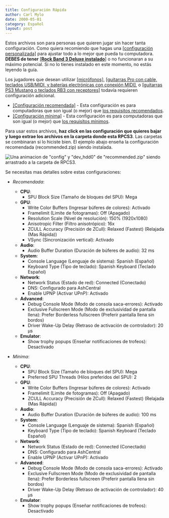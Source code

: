 ```yaml
---	
title: Configuración Rápida
author: Carl Mylo
date: 2000-05-01
category: Español
layout: post
---
```


Estos archivos son para personas que quieren jugar sin hacer tanta configuración. Como quiera recomiendo que hagas una [[configuración personalizada]](https://hmxmilohax.github.io/rb3-pc/espanol/configuracionpersonalizada/#creando-una-configuraci%C3%B3n-personalizada) para ajustar todo a lo mejor que pueda tu computadora.  
**DEBES de tener** [[**Rock Band 3 Deluxe instalado**]](https://rb3dx.neocities.org/install) o no funcionaran a su máximo potencial. Si no lo tienes instalado en este momento, no estás leyendo la guía.

Los jugadores que desean utilizar [[micrófonos]](https://hmxmilohax.github.io/rb3-pc/espanol/configuracionpersonalizada#audio), [[guitarras Pro con cable, teclados USB/MIDI, y baterías electrónicas con conexión MIDI]](https://hmxmilohax.github.io/rb3-pc/espanol/configuracionpersonalizada#io), o [[guitarras PS3 Mustang o teclados RB3 con receptores]](https://hmxmilohax.github.io/rb3-pc/espanol/conexiondirecta/) todavía requieren configuración adicional.

* [[Configuración recomendada]](https://github.com/hmxmilohax/rb3-pc/raw/main/config/customconfig/recommended_es.zip) - Esta configuración es para computadoras que son igual (o mejor) que [los requisitos recomendados](https://hmxmilohax.github.io/rb3-pc/espanol/requisitos/).
* [[Configuración mínima]](https://github.com/hmxmilohax/rb3-pc/raw/main/config/customconfig/minimum_es.zip) - Esta configuración es para computadoras que son igual (o mejor) que [los requisitos mínimos](https://hmxmilohax.github.io/rb3-pc/espanol/requisitos/).

Para usar estos archivos, **haz click en las configuración que quieres bajar y luego extrae los archivos en la carpeta donde esta RPCS3**. Las carpetas se combinaran si lo hiciste bien.
El ejemplo abajo enseña la configuración recomendada (recommended.zip) siendo instalada.

![Una animacion de "config" y "dev_hdd0" de "recommended.zip" siendo arrastrado a la carpeta de RPCS3.](https://raw.githubusercontent.com/hmxmilohax/rb3-pc/main/assets/images/cust/quickconf.gif "Recommended.zip")

Se necesitas mas detalles sobre estas configuraciones:

* *Recomendada*:
	- **CPU**:
		- SPU Block Size (Tamaño de bloques del SPU): Mega
	- **GPU**:
		- Write Color Buffers (Ingresar búferes de colores): Activado
		- Framelimit (Limite de fotogramas): Off (Apagado)
		- Resolution Scale (Nivel de resolución): 150% (1920x1080)
		- Anisotropic Filter (Filtro anisotrópico): 16x
		- ZCULL Accuracy (Precisión de ZCull): Relaxed (Fastest) (Relajada (Mas Rápida))
		- VSync (Sincronización vertical): Activado
	- **Audio**:
		- Audio Buffer Duration (Duración de búferes de audio): 32 ms
	- **System**:
		- Console Language (Lenguaje de sistema): Spanish (Español)
		- Keyboard Type (Tipo de teclado): Spanish Keyboard (Teclado Español)
	- **Network**:
		- Network Status (Estado de red): Connected (Conectado)
		- DNS: Configurado para AshCentral
		- Enable UPNP (Activar UPnP): Activado
	- **Advanced**:
		- Debug Console Mode (Modo de consola saca-errores): Activado
		- Exclusive Fullscreen Mode (Modo de exclusividad de pantalla llena): Prefer Borderless fullscreen (Preferir pantalla llena sin bordos)
		- Driver Wake-Up Delay (Retraso de activación de controlador): 20 µs
	- **Emulator**:
		- Show trophy popups (Enseñar notificaciones de trofeos): Desactivado

* *Mínima*:
	- **CPU**:
		- SPU Block Size (Tamaño de bloques del SPU): Mega
		- Preferred SPU Threads (Hilos preferidos del SPU): 2
	- **GPU**:
		- Write Color Buffers (Ingresar búferes de colores): Activado
		- Framelimit (Limite de fotogramas): Off (Apagado)
		- ZCULL Accuracy (Precisión de ZCull): Relaxed (Fastest) (Relajada (Mas Rápida))
	- **Audio**:
		- Audio Buffer Duration (Duración de búferes de audio): 100 ms
	- **System**:
		- Console Language (Lenguaje de sistema): Spanish (Español)
		- Keyboard Type (Tipo de teclado): Spanish Keyboard (Teclado Español)
	- **Network**:
		- Network Status (Estado de red): Connected (Conectado)
		- DNS: Configurado para AshCentral
		- Enable UPNP (Activar UPnP): Activado
	- **Advanced**:
		- Debug Console Mode (Modo de consola saca-errores): Activado
		- Exclusive Fullscreen Mode (Modo de exclusividad de pantalla llena): Prefer Borderless fullscreen (Preferir pantalla llena sin bordos)
		- Driver Wake-Up Delay (Retraso de activación de controlador): 40 µs
	- **Emulator**:
		- Show trophy popups (Enseñar notificaciones de trofeos): Desactivado